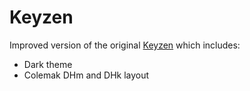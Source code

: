 # Keyzen

Improved version of the original [Keyzen](https://github.com/wwwtyro/keyzen) which includes:

- Dark theme
- Colemak DHm and DHk layout
